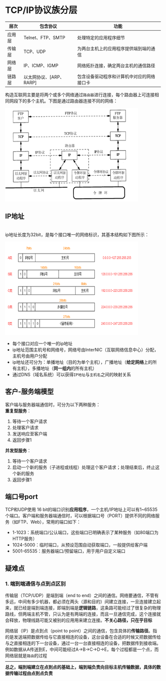 # TCP/IP协议族分层
|层次|包含协议|功能|
|-|-|-|
|应用层|Telnet、FTP、SMTP|处理特定的应用程序细节|
|传输层|TCP、UDP|为两台主机上的应用程序提供端到端的通信|
|网络层|IP、ICMP、IGMP|网络拓扑连接，确定两台主机的通信路径|
|链路层|以太网协议、[ARP、RARP]|包含设备驱动程序和计算机中对应的网络接口卡|

构造互联网主要是将两个或多个网络通过`路由器`进行连接，每个路由器上可连接相同网段下的多个主机。下图是通过路由器连接不同的网络：  

<div align=left><img width="430" height="300" src="./images/路由器连接不同的网络.PNG"/></div>

## IP地址
<span d="ip地址"></span>  
ip地址长度为32bit，是每个接口唯一的网络标识，其基本结构如下图所示：
<div align=left><img width="430" height="300" src="./images/ip-address.PNG"/></div>

- 每个接口对应一个唯一的ip地址
- ip地址范围主机号和网络号，网络号由InterNIC（互联网络信息中心）分配，主机号由用户分配
- ip地址还可分为：单播地址（目的为单个主机），广播地址（**给定网络**上的所有主机），多播地址（**同一组内**的所有主机）
- 通过DNS（域名系统）可以获得`IP地址`与`主机名`之间的映射关系

## 客户-服务端模型
客户端与服务器端通信时，可分为以下两种服务：  
  **重复型服务**：  
1. 等待一个客户请求
2. 处理客户请求
3. 发送响应至客户端
4. 返回步骤1

**并发型服务**：
1. 等待一个客户请求
2. 启动一个新的服务（子进程或线程）处理这个客户请求；处理结束后，终止这个新的服务
3. 返回步骤1

## 端口号port
TCP和UDP使用 16 bit的端口识别**应用程序**，一个主机/IP地址上可以有1~65535个端口。客户端和服务器端通信时，可以根据端口号（PORT）提供不同的网络服务（如FTP、Web），常用的端口如下：
- 1-1023：系统端口/公认端口，这些端口已明确表示了某种服务（如80端口为HTTP服务）
- 1024-5000：临时端口，从预设范围自动获取端口，一般提供给客户端
- 5001-65535：服务器端口/预留端口，用于用户自定义端口

## 疑难点
### 1. 端到端通信与点到点区别
传输层（TCP/UDP）是端到端（end to end）之间的通信。网络要通信，不管有多远，中间有多少机器，都必须在两头（源和目的）间建立连接，一旦连接建立起来，就已经是端到端连接，即端到端是**逻辑链路**，这条路可能经过了很复杂的物理路线，但两端主机不管，只认为是有两端的连接，而且一旦通信完成，这个连接就会释放，物理线路可能又被别的应用用来建立连接。**不关心路径，只在乎目标**

网络层（IP）是点到点（point to point）之间的通信，包含具体的**传输路径**。指的是发送端把数据传给与它直接相连的设备，这台设备在合适的时候又把数据传给与之直接相连的下一台设备，通过一台一台直接相连的设备，把数据传到接收端。例如数据从A传送到E，中间可能经过A->B->C->D->E，每个过程都是一个点，而网络层就是`路由`的过程     
———————————————————————  
**总之，端到端建立在点到点的基础上，端到端负责向目标主机传输数据，具体的数据传输过程由点到点负责**  













